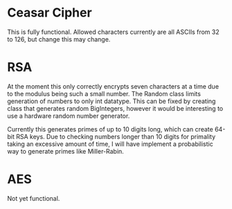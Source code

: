 # Ceasar Cipher
This is fully functional. Allowed characters currently are all ASCIIs from 32 to 126, but change this may change. 


# RSA
At the moment this only correctly encrypts seven characters at a time due to the modulus being such a small number. The Random class limits generation of numbers to only int datatype. This can be fixed by creating class that generates random BigIntegers, however it would be interesting to use a hardware random number generator.

Currently this generates primes of up to 10 digits long, which can create 64-bit RSA keys. Due to checking numbers longer than 10 digits for primality taking an excessive amount of time, I will have implement a probabilistic way to generate primes like Miller-Rabin. 


# AES
Not yet functional.
